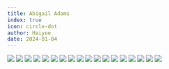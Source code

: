 ```yaml
---
title: Abigail Adams
index: true
icon: circle-dot
author: Haiyue
date: 2024-01-04
---
```



![](/data/english/reading/K-AbigailAdams/001.jpg)
![](/data/english/reading/K-AbigailAdams/002.jpg)
![](/data/english/reading/K-AbigailAdams/003.jpg)
![](/data/english/reading/K-AbigailAdams/004.jpg)
![](/data/english/reading/K-AbigailAdams/005.jpg)
![](/data/english/reading/K-AbigailAdams/006.jpg)
![](/data/english/reading/K-AbigailAdams/007.jpg)
![](/data/english/reading/K-AbigailAdams/008.jpg)
![](/data/english/reading/K-AbigailAdams/009.jpg)
![](/data/english/reading/K-AbigailAdams/010.jpg)
![](/data/english/reading/K-AbigailAdams/011.jpg)
![](/data/english/reading/K-AbigailAdams/012.jpg)
![](/data/english/reading/K-AbigailAdams/013.jpg)
![](/data/english/reading/K-AbigailAdams/014.jpg)
![](/data/english/reading/K-AbigailAdams/015.jpg)
![](/data/english/reading/K-AbigailAdams/016.jpg)
![](/data/english/reading/K-AbigailAdams/017.jpg)
![](/data/english/reading/K-AbigailAdams/018.jpg)